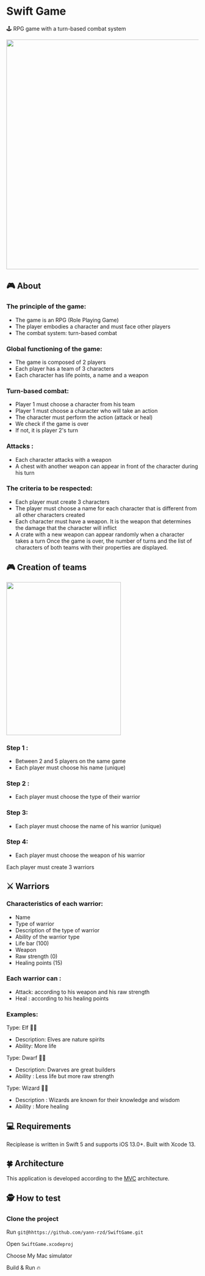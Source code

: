 # Swift Game
🕹️ RPG game with a turn-based combat system

<img src="https://i.imgur.com/Y1Rm1QG.png" width="600" height="600">

## 🎮 About
### The principle of the game:
- The game is an RPG (Role Playing Game)
- The player embodies a character and must face other players
- The combat system: turn-based combat

### Global functioning of the game:
- The game is composed of 2 players
- Each player has a team of 3 characters
- Each character has life points, a name and a weapon

### Turn-based combat:
- Player 1 must choose a character from his team
- Player 1 must choose a character who will take an action
- The character must perform the action (attack or heal)
- We check if the game is over
- If not, it is player 2's turn

### Attacks :
- Each character attacks with a weapon
- A chest with another weapon can appear in front of the character during his turn

### The criteria to be respected:
- Each player must create 3 characters
- The player must choose a name for each character that is different from all other characters created
- Each character must have a weapon. It is the weapon that determines the damage that the character will inflict
- A crate with a new weapon can appear randomly when a character takes a turn
Once the game is over, the number of turns and the list of characters of both teams with their properties are displayed.

## 🎮 Creation of teams
<img src="https://i.imgur.com/zKuG7Ak.png" width="300" height="400">

### Step 1 : 
- Between 2 and 5 players on the same game
- Each player must choose his name (unique)

### Step 2 :
- Each player must choose the type of their warrior

### Step 3:
- Each player must choose the name of his warrior (unique)

### Step 4:
- Each player must choose the weapon of his warrior

Each player must create 3 warriors

## ⚔️ Warriors
### Characteristics of each warrior:
- Name
- Type of warrior
- Description of the type of warrior
- Ability of the warrior type
- Life bar (100)
- Weapon
- Raw strength (0)
- Healing points (15)

### Each warrior can :
- Attack: according to his weapon and his raw strength
- Heal : according to his healing points

### Examples:

Type: Elf 🧝‍♀️
- Description: Elves are nature spirits 
- Ability: More life

Type: Dwarf 👨‍🔧
- Description: Dwarves are great builders
- Ability : Less life but more raw strength

Type: Wizard 🧙‍♂️
- Description : Wizards are known for their knowledge and wisdom
- Ability : More healing

## 💻 Requirements
Reciplease is written in Swift 5 and supports iOS 13.0+. Built with Xcode 13.

## 🍀 Architecture
This application is developed according to the [MVC](https://medium.com/@joespinelli_6190/mvc-model-view-controller-ef878e2fd6f5) architecture.

## 🕵️ How to test 
### Clone the project

Run `git@hhttps://github.com/yann-rzd/SwiftGame.git`

Open `SwiftGame.xcodeproj`

Choose My Mac simulator

Build & Run 🔥
